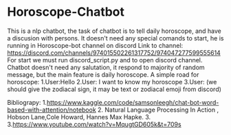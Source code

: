 # Horoscope-Chatbot
This is a nlp chatbot, the task of chatbot is to tell daily horoscope, and have a discusion with persons.
It doesn't need any special comands to start, he is running in Horoscope-bot channel on discord
Link to channel:
https://discord.com/channels/974015502261317752/974047277599555614
For start we must run discord_script.py and to open discord channel.
Chatbot doesn't need any salutation, it respond to majority of random message, but the main feature is daily horoscope.
A simple road for horoscope:
1.User:Hello
2.User: I want to know my horoscope
3.User: (we should give the zodiacal sign, it may be text or zodiacal emoji from discord)


Bibliograpy:
1.https://www.kaggle.com/code/samsonleegh/chat-bot-word-based-with-attention/notebook
2. Natural Language Processing In Action , Hobson Lane,Cole Howard, Hannes Max Hapke.
3. 3.https://www.youtube.com/watch?v=MqugtGD605k&t=709s
